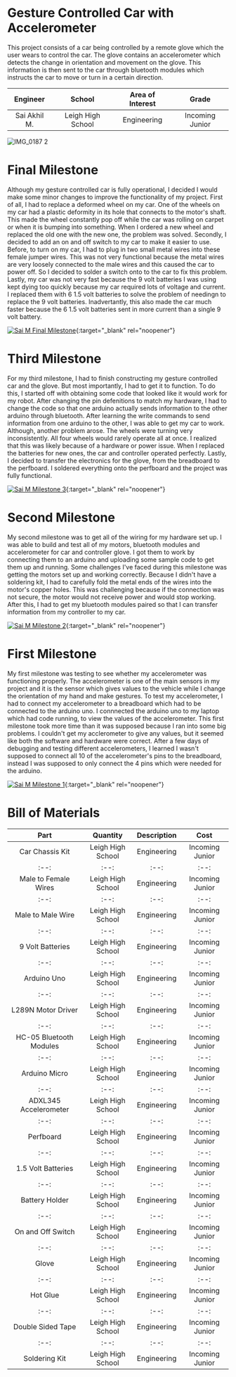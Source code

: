 ﻿# Gesture Controlled Car with Accelerometer 
 This project consists of a car being controlled by a remote glove which the user wears to control the car. The glove contains an accelerometer which detects the change in orientation and movement on the glove. This information is then sent to the car through bluetooth modules which instructs the car to move or turn in a certain direction. 
 
| **Engineer** | **School** | **Area of Interest** | **Grade** |
|:--:|:--:|:--:|:--:|
| Sai Akhil M. | Leigh High School |  Engineering | Incoming Junior |

![IMG_0187 2](https://user-images.githubusercontent.com/107707485/178119825-787abb3a-561c-472b-9d61-601082b2011a.png)


# Final Milestone
Although my gesture controlled car is fully operational, I decided I would make some minor changes to improve the functionality of my project. First of all, I had to replace a deformed wheel on my car. One of the wheels on my car had a plastic deformity in its hole that connects to the motor's shaft. This made the wheel constantly pop off while the car was rolling on carpet or when it is bumping into something. When I ordered a new wheel and replaced the old one with the new one, the problem was solved. Secondly, I decided to add an on and off switch to my car to make it easier to use. Before, to turn on my car, I had to plug in two small metal wires into these female jumper wires. This was not very functional because the metal wires are very loosely connected to the male wires and this caused the car to power off. So I decided to solder a switch onto to the car to fix this problem. Lastly, my car was not very fast because the 9 volt batteries I was using kept dying too quickly because my car required lots of voltage and current. I replaced them with 6 1.5 volt batteries to solve the problem of needingn to replace the 9 volt batteries. Inadvertantly, this also made the car much faster because the 6 1.5 volt batteries sent in more current than a single 9 volt battery.  


[![Sai M Final Milestone](https://res.cloudinary.com/marcomontalbano/image/upload/v1657241515/video_to_markdown/images/youtube---rvkxtqyjBE-c05b58ac6eb4c4700831b2b3070cd403.jpg)](https://www.youtube.com/watch?v=-rvkxtqyjBE "Sai M Final Milestone"){:target="_blank" rel="noopener"}
  
  
# Third Milestone
For my third milestone, I had to finish constructing my gesture controlled car and the glove. But most importantly, I had to get it to function. To do this, I started off with obtaining some code that looked like it would work for my robot. After changing the pin defenitions to match my hardware, I had to change the code so that one arduino actually sends information to the other arduino through bluetooth. After learning the write commands to send information from one arduino to the other, I was able to get my car to work. Although, another problem arose. The wheels were turning very inconsistently. All four wheels would rarely operate all at once. I realized that this was likely because of a hardware or power issue. When I replaced the batteries for new ones, the car and controller operated perfectly. Lastly, I decided to transfer the electronics for the glove, from the breadboard to the perfboard. I soldered everything onto the perfboard and the project was fully functional. 

[![Sai M Milestone 3](https://res.cloudinary.com/marcomontalbano/image/upload/v1656700992/video_to_markdown/images/youtube--T1oWiAorU8I-c05b58ac6eb4c4700831b2b3070cd403.jpg)](https://www.youtube.com/watch?v=T1oWiAorU8I "Sai M Milestone 3"){:target="_blank" rel="noopener"}

# Second Milestone
My second milestone was to get all of the wiring for my hardware set up. I was able to build and test all of my motors, bluetooth modules and accelerometer for car and controller glove. I got them to work by connecting them to an arduino and uploading some sample code to get them up and running. Some challenges I've faced during this milestone was getting the motors set up and working correctly. Because I didn't have a soldering kit, I had to carefully fold the metal ends of the wires into the motor's copper holes. This was challenging because if the connection was not secure, the motor would not receive power and would stop working. After this, I had to get my bluetooth modules paired so that I can transfer information from my controller to my car. 

[![Sai M Milestone 2](https://res.cloudinary.com/marcomontalbano/image/upload/v1656694177/video_to_markdown/images/youtube--DmTEFThcEPY-c05b58ac6eb4c4700831b2b3070cd403.jpg)](https://www.youtube.com/watch?v=DmTEFThcEPY "Sai M Milestone 2"){:target="_blank" rel="noopener"}

# First Milestone
  

My first milestone was testing to see whether my accelerometer was functioning properly. The accelerometer is one of the main sensors in my project and it is the sensor which gives values to the vehicle while I change the orientation of my hand and make gestures. To test my accelerometer, I had to connect my accelerometer to a breadboard which had to be connected to the arduino uno. I connnected the arduino uno to my laptop which had code running, to view the values of the accelerometer. This first milestone took more time than it was supposed because I ran into some big problems. I couldn't get my acclerometer to give any values, but it seemed like both the software and hardware were correct. After a few days of debugging and testing different accelerometers, I learned I wasn't supposed to connect all 10 of the accelerometer's pins to the breadboard, instead I was supposed to only connect the 4 pins which were needed for the arduino. 

[![Sai M Milestone 1](https://res.cloudinary.com/marcomontalbano/image/upload/v1656090648/video_to_markdown/images/youtube--TC_BTJgpR0M-c05b58ac6eb4c4700831b2b3070cd403.jpg)](https://www.youtube.com/watch?v=TC_BTJgpR0M "Sai M Milestone 1"){:target="_blank" rel="noopener"}



# Bill of Materials 

| **Part** | **Quantity** | **Description** | **Cost** | 
|:--:|:--:|:--:|:--:|
| Car Chassis Kit | Leigh High School |  Engineering | Incoming Junior |
|:--:|:--:|:--:|:--:|
| Male to Female Wires | Leigh High School |  Engineering | Incoming Junior |
|:--:|:--:|:--:|:--:|
| Male to Male Wire | Leigh High School |  Engineering | Incoming Junior |
|:--:|:--:|:--:|:--:|
| 9 Volt Batteries | Leigh High School |  Engineering | Incoming Junior |
|:--:|:--:|:--:|:--:|
| Arduino Uno | Leigh High School |  Engineering | Incoming Junior |
|:--:|:--:|:--:|:--:|
| L289N Motor Driver | Leigh High School |  Engineering | Incoming Junior |
|:--:|:--:|:--:|:--:|
| HC-05 Bluetooth Modules | Leigh High School |  Engineering | Incoming Junior |
|:--:|:--:|:--:|:--:|
| Arduino Micro | Leigh High School |  Engineering | Incoming Junior |
|:--:|:--:|:--:|:--:|
| ADXL345 Accelerometer | Leigh High School |  Engineering | Incoming Junior |
|:--:|:--:|:--:|:--:|
| Perfboard | Leigh High School |  Engineering | Incoming Junior |
|:--:|:--:|:--:|:--:|
| 1.5 Volt Batteries | Leigh High School |  Engineering | Incoming Junior |
|:--:|:--:|:--:|:--:|
| Battery Holder | Leigh High School |  Engineering | Incoming Junior |
|:--:|:--:|:--:|:--:|
| On and Off Switch | Leigh High School |  Engineering | Incoming Junior |
|:--:|:--:|:--:|:--:|
| Glove | Leigh High School |  Engineering | Incoming Junior |
|:--:|:--:|:--:|:--:|
| Hot Glue | Leigh High School |  Engineering | Incoming Junior |
|:--:|:--:|:--:|:--:|
| Double Sided Tape | Leigh High School |  Engineering | Incoming Junior |
|:--:|:--:|:--:|:--:|
| Soldering Kit | Leigh High School |  Engineering | Incoming Junior |
